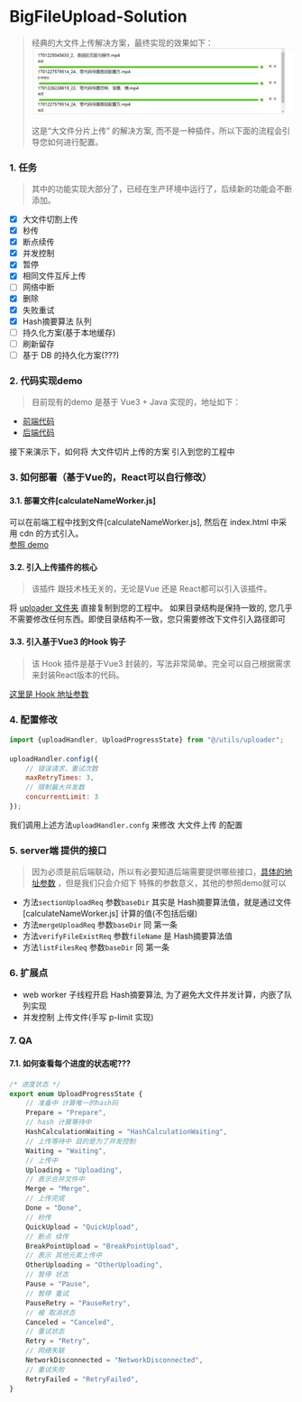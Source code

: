 # BigFileUpload-Solution

> 经典的大文件上传解决方案，最终实现的效果如下：
> </br>
> ![图片描述](./images/big-file-upload.png)
>
> 这是“大文件分片上传” 的解决方案, 而不是一种插件，所以下面的流程会引导您如何进行配置。

### 1. 任务

> 其中的功能实现大部分了，已经在生产环境中运行了，后续新的功能会不断添加。

- [x] 大文件切割上传
- [x] 秒传
- [x] 断点续传
- [x] 并发控制
- [x] 暂停
- [x] 相同文件互斥上传
- [ ] 网络中断
- [x] 删除
- [x] 失败重试
- [x] Hash摘要算法 队列
- [ ] 持久化方案(基于本地缓存)
- [ ] 刷新留存
- [ ] 基于 DB 的持久化方案(???)

### 2. 代码实现demo

> 目前现有的demo 是基于 Vue3 + Java 实现的，地址如下：

- [前端代码](https://gitee.com/li_haohao_1/big-file-upload_front)
- [后端代码](https://gitee.com/li_haohao_1/big-file-upload_end)

接下来演示下，如何将 大文件切片上传的方案 引入到您的工程中

### 3. 如何部署（基于Vue的，React可以自行修改）

#### 3.1. 部署文件[calculateNameWorker.js]

可以在前端工程中找到文件[calculateNameWorker.js], 然后在 index.html 中采用 cdn
的方式引入。
</br>
[参照 demo](https://gitee.com/li_haohao_1/big-file-upload_front/tree/master/public)

#### 3.2. 引入上传插件的核心

> 该插件 跟技术栈无关的，无论是Vue 还是 React都可以引入该插件。

将 [uploader 文件夹](https://gitee.com/li_haohao_1/big-file-upload_front/tree/master/src/utils/uploader)
直接复制到您的工程中。
如果目录结构是保持一致的, 您几乎不需要修改任何东西。即使目录结构不一致，您只需要修改下文件引入路径即可

#### 3.3. 引入基于Vue3 的Hook 钩子

> 该 Hook 插件是基于Vue3 封装的，写法非常简单。完全可以自己根据需求来封装React版本的代码。

[这里是 Hook 地址参数](https://gitee.com/li_haohao_1/big-file-upload_front/tree/master/src/hooks)

### 4. 配置修改

```javascript
import {uploadHandler, UploadProgressState} from "@/utils/uploader";

uploadHandler.config({
    // 错误请求，重试次数
    maxRetryTimes: 3,
    // 限制最大并发数
    concurrentLimit: 3
});
```

我们调用上述方法`uploadHandler.confg` 来修改 大文件上传 的配置

### 5. server端 提供的接口

> 因为必须是前后端联动，所以有必要知道后端需要提供哪些接口，[具体的地址参数](https://gitee.com/li_haohao_1/big-file-upload_front/blob/master/src/api/upload/index.ts)
，但是我们只会介绍下 特殊的参数意义，其他的参照demo就可以

- 方法`sectionUploadReq` 参数`baseDir` 其实是
  Hash摘要算法值，就是通过文件[calculateNameWorker.js] 计算的值(不包括后缀)
- 方法`mergeUploadReq` 参数`baseDir` 同 第一条
- 方法`verifyFileExistReq` 参数`fileName` 是 Hash摘要算法值
- 方法`listFilesReq` 参数`baseDir` 同 第一条

### 6. 扩展点

- web worker 子线程开启 Hash摘要算法, 为了避免大文件并发计算，内嵌了队列实现
- 并发控制 上传文件(手写 p-limit 实现)

### 7. QA

#### 7.1. 如何查看每个进度的状态呢???

```typescript
/* 进度状态 */
export enum UploadProgressState {
    // 准备中 计算唯一的hash码
    Prepare = "Prepare",
    // hash 计算等待中
    HashCalculationWaiting = "HashCalculationWaiting",
    // 上传等待中 目的是为了并发控制
    Waiting = "Waiting",
    // 上传中
    Uploading = "Uploading",
    // 表示合并文件中
    Merge = "Merge",
    // 上传完成
    Done = "Done",
    // 秒传
    QuickUpload = "QuickUpload",
    // 断点 续传
    BreakPointUpload = "BreakPointUpload",
    // 表示 其他元素上传中
    OtherUploading = "OtherUploading",
    // 暂停 状态
    Pause = "Pause",
    // 暂停 重试
    PauseRetry = "PauseRetry",
    // 被 取消状态
    Canceled = "Canceled",
    // 重试状态
    Retry = "Retry",
    // 网络失联
    NetworkDisconnected = "NetworkDisconnected",
    // 重试失败
    RetryFailed = "RetryFailed",
}
```

